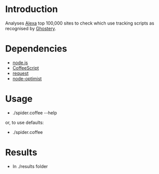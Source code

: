 # Introduction
Analyses [Alexa](http://ww.alexa.com) top 100,000 sites to check which use tracking scripts as
recognised by [Ghostery](https://www.ghostery.com).

# Dependencies
* [node.js](http://nodejs.org)
* [CoffeeScript](http://coffeescript.org)
* [request](https://github.com/mikeal/request)
* [node-optimist](https://github.com/substack/node-optimist)

# Usage
* ./spider.coffee --help

or, to use defaults:

* ./spider.coffee 

# Results
* In ./results folder
